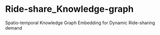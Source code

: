 # Ride-share_Knowledge-graph
Spatio-temporal Knowledge Graph Embedding for Dynamic Ride-sharing demand
